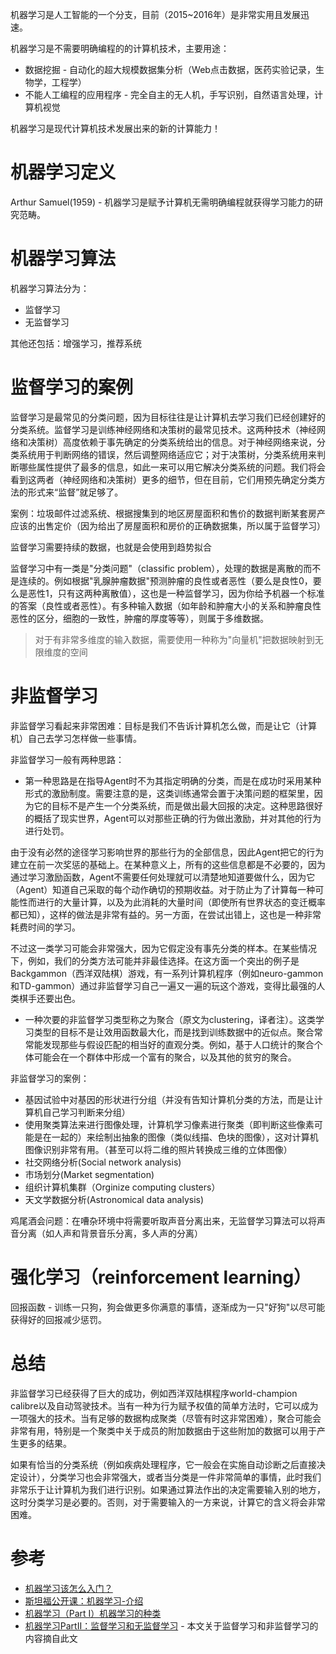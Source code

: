 机器学习是人工智能的一个分支，目前（2015~2016年）是非常实用且发展迅速。

机器学习是不需要明确编程的的计算机技术，主要用途：

* 数据挖掘 - 自动化的超大规模数据集分析（Web点击数据，医药实验记录，生物学，工程学）
* 不能人工编程的应用程序 - 完全自主的无人机，手写识别，自然语言处理，计算机视觉

机器学习是现代计算机技术发展出来的新的计算能力！

# 机器学习定义

Arthur Samuel(1959) - 机器学习是赋予计算机无需明确编程就获得学习能力的研究范畴。

# 机器学习算法

机器学习算法分为：

* 监督学习
* 无监督学习

其他还包括：增强学习，推荐系统

# 监督学习的案例

监督学习是最常见的分类问题，因为目标往往是让计算机去学习我们已经创建好的分类系统。监督学习是训练神经网络和决策树的最常见技术。这两种技术（神经网络和决策树）高度依赖于事先确定的分类系统给出的信息。对于神经网络来说，分类系统用于判断网络的错误，然后调整网络适应它；对于决策树，分类系统用来判断哪些属性提供了最多的信息，如此一来可以用它解决分类系统的问题。我们将会看到这两者（神经网络和决策树）更多的细节，但在目前，它们用预先确定分类方法的形式来“监督”就足够了。

案例：垃圾邮件过滤系统、根据搜集到的地区房屋面积和售价的数据判断某套房产应该的出售定价（因为给出了房屋面积和房价的正确数据集，所以属于监督学习）

监督学习需要持续的数据，也就是会使用到趋势拟合

监督学习中有一类是"分类问题"（classific problem），处理的数据是离散的而不是连续的。例如根据"乳腺肿瘤数据"预测肿瘤的良性或者恶性（要么是良性0，要么是恶性1，只有这两种离散值），这也是一种监督学习，因为你给予机器一个标准的答案（良性或者恶性）。有多种输入数据（如年龄和肿瘤大小的关系和肿瘤良性恶性的区分，细胞的一致性，肿瘤的厚度等等），则属于多维数据。

> 对于有非常多维度的输入数据，需要使用一种称为"向量机"把数据映射到无限维度的空间

# 非监督学习

非监督学习看起来非常困难：目标是我们不告诉计算机怎么做，而是让它（计算机）自己去学习怎样做一些事情。

非监督学习一般有两种思路：

* 第一种思路是在指导Agent时不为其指定明确的分类，而是在成功时采用某种形式的激励制度。需要注意的是，这类训练通常会置于决策问题的框架里，因为它的目标不是产生一个分类系统，而是做出最大回报的决定。这种思路很好的概括了现实世界，Agent可以对那些正确的行为做出激励，并对其他的行为进行处罚。

由于没有必然的途径学习影响世界的那些行为的全部信息，因此Agent把它的行为建立在前一次奖惩的基础上。在某种意义上，所有的这些信息都是不必要的，因为通过学习激励函数，Agent不需要任何处理就可以清楚地知道要做什么，因为它（Agent）知道自己采取的每个动作确切的预期收益。对于防止为了计算每一种可能性而进行的大量计算，以及为此消耗的大量时间（即使所有世界状态的变迁概率都已知），这样的做法是非常有益的。另一方面，在尝试出错上，这也是一种非常耗费时间的学习。

不过这一类学习可能会非常强大，因为它假定没有事先分类的样本。在某些情况下，例如，我们的分类方法可能并非最佳选择。在这方面一个突出的例子是Backgammon（西洋双陆棋）游戏，有一系列计算机程序（例如neuro-gammon和TD-gammon）通过非监督学习自己一遍又一遍的玩这个游戏，变得比最强的人类棋手还要出色。

* 一种次要的非监督学习类型称之为聚合（原文为clustering，译者注）。这类学习类型的目标不是让效用函数最大化，而是找到训练数据中的近似点。聚合常常能发现那些与假设匹配的相当好的直观分类。例如，基于人口统计的聚合个体可能会在一个群体中形成一个富有的聚合，以及其他的贫穷的聚合。

非监督学习的案例：

* 基因试验中对基因的形状进行分组（并没有告知计算机分类的方法，而是让计算机自己学习判断来分组）
* 使用聚类算法来进行图像处理，计算机学习像素进行聚类（即判断这些像素可能是在一起的）来绘制出抽象的图像（类似线描、色块的图像），这对计算机图像识别非常有用。（甚至可以将二维的照片转换成三维的立体图像）
* 社交网络分析(Social network analysis)
* 市场划分(Market segmentation)
* 组织计算机集群（Orginize computing clusters）
* 天文学数据分析(Astronomical data analysis)

鸡尾酒会问题：在嘈杂环境中将需要听取声音分离出来，无监督学习算法可以将声音分离（如人声和背景音乐分离，多人声的分离）

# 强化学习（reinforcement learning）

回报函数 - 训练一只狗，狗会做更多你满意的事情，逐渐成为一只"好狗"以尽可能获得好的回报减少惩罚。

# 总结

非监督学习已经获得了巨大的成功，例如西洋双陆棋程序world-champion calibre以及自动驾驶技术。当有一种为行为赋予权值的简单方法时，它可以成为一项强大的技术。当有足够的数据构成聚类（尽管有时这非常困难），聚合可能会非常有用，特别是一个聚类中关于成员的附加数据由于这些附加的数据可以用于产生更多的结果。

如果有恰当的分类系统（例如疾病处理程序，它一般会在实施自动诊断之后直接决定设计），分类学习也会非常强大，或者当分类是一件非常简单的事情，此时我们非常乐于让计算机为我们进行识别。如果通过算法作出的决定需要输入别的地方，这时分类学习是必要的。否则，对于需要输入的一方来说，计算它的含义将会非常困难。

# 参考

* [机器学习该怎么入门？](https://www.zhihu.com/question/20691338)
* [斯坦福公开课：机器学习-介绍](https://d18ky98rnyall9.cloudfront.net/_974fa7509d583eabb592839f9716fe25_Lecture1.pdf?Expires=1479772800&Signature=XeKTg7xJD4gEBk8sc6r8AnkYo~Pjs9xbXcaVtpvNm8uzCkKDQUk1VGyE6WVhRvWgvtWHBIa9wUoQJAdOQQijpgYudU8ygEDJiYSvg4L32s3qcDIVBzMUTWznFCN9W0rF9N9OKd6Xd-4qSDfFgzIO95dg7Ou3O9URuJlBJKMuwkQ_&Key-Pair-Id=APKAJLTNE6QMUY6HBC5A)
* [机器学习（Part I）机器学习的种类](http://www.cnblogs.com/ysjxw/archive/2008/04/11/1149002.html)
* [机器学习PartII：监督学习和无监督学习](http://www.cnblogs.com/ysjxw/articles/1149004.html) - 本文关于监督学习和非监督学习的内容摘自此文